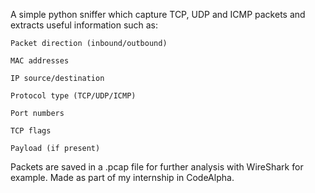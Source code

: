 A simple python sniffer which capture TCP, UDP and ICMP packets and extracts useful information such as:

    Packet direction (inbound/outbound)

    MAC addresses

    IP source/destination

    Protocol type (TCP/UDP/ICMP)

    Port numbers

    TCP flags

    Payload (if present)

Packets are saved in a .pcap file for further analysis with WireShark for example.
Made as part of my internship in CodeAlpha.
